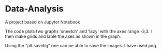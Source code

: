 # Data-Analysis
A project based on Jupyter Notebook

The code plots two graphs 'sneetch' and 'lazy' with the axes range -3,3.
I then make grids and lable the axes as shown in the graph.

Using the "plt.savefig" one can be able to save the images. I have used png.


